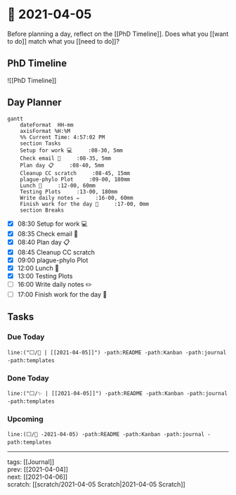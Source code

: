 # 📆 2021-04-05

Before planning a day, reflect on the [[PhD Timeline]]. Does what you [[want to do]] match what you [[need to do]]?

## PhD Timeline

![[PhD Timeline]]

## Day Planner
```mermaid
gantt
    dateFormat  HH-mm
    axisFormat %H:%M
    %% Current Time: 4:57:02 PM
    section Tasks
    Setup for work 💻     :08-30, 5mm
    Check email 📧     :08-35, 5mm
    Plan day 📋     :08-40, 5mm
    Cleanup CC scratch     :08-45, 15mm
    plague-phylo Plot     :09-00, 180mm
    Lunch 🍙     :12-00, 60mm
    Testing Plots     :13-00, 180mm
    Write daily notes ✏️     :16-00, 60mm
    Finish work for the day 🎉     :17-00, 0mm
    section Breaks

```

- [x] 08:30 Setup for work 💻
- [x] 08:35 Check email 📧
- [x] 08:40 Plan day 📋
- [x] 08:45 Cleanup CC scratch
- [x] 09:00 plague-phylo Plot
- [x] 12:00 Lunch 🍙
- [x] 13:00 Testing Plots
- [ ] 16:00 Write daily notes ✏️
- [ ] 17:00 Finish work for the day 🎉

## Tasks

### Due Today

```query
line:("⬜/🧨 | [[2021-04-05]]") -path:README -path:Kanban -path:journal -path:templates
```

### Done Today

```query
line:("⬜/✨ | [[2021-04-05]]") -path:README -path:Kanban -path:journal -path:templates
```


### Upcoming

```query
line:(⬜/🧨 -2021-04-05) -path:README -path:Kanban -path:journal -path:templates
```

---

tags: [[Journal]]  
prev: [[2021-04-04]]  
next: [[2021-04-06]]  
scratch: [[scratch/2021-04-05 Scratch|2021-04-05 Scratch]]